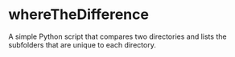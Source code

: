 # whereTheDifference
A simple Python script that compares two directories and lists the subfolders that are unique to each directory.

